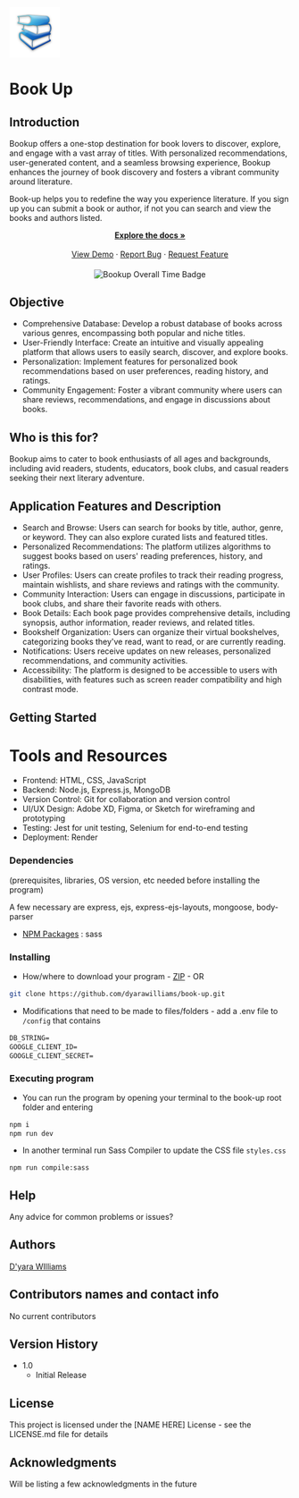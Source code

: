 <!--   <a href="https://github.com/dyarawilliams/book-up"> </a>-->
<img src="public/images/book-icon.png" alt="Logo" width="90" height="90" align="center">

# Book Up

## Introduction
Bookup offers a one-stop destination for book lovers to discover, explore, and engage with a vast array of titles. With personalized recommendations, user-generated content, and a seamless browsing experience, Bookup enhances the journey of book discovery and fosters a vibrant community around literature.

Book-up helps you to redefine the way you experience literature. If you sign up you can submit a book or author, if not you can search and view the books and authors listed.

<div align="center">
  <a href="https://github.com/dyarawilliams/book-up"><strong>Explore the docs »</strong></a>
  <br />
  <br />
  <a href="https://bookup.onrender.com/">View Demo</a> ·
  <a href="https://github.com/dyarawilliams/book-up/issues">Report Bug</a> ·
  <a href="https://github.com/dyarawilliams/book-up/issues">Request Feature</a>
  <br />
  <br />
  <img src="https://wakatime.com/badge/user/374368ff-083b-4229-b46b-62cd1dbb07ec/project/36de6eb5-894f-4a48-ab00-40f88c93d920.svg" alt="Bookup Overall Time Badge" align="center"/>
</div>

## Objective
- Comprehensive Database: Develop a robust database of books across various genres, encompassing both popular and niche titles.
- User-Friendly Interface: Create an intuitive and visually appealing platform that allows users to easily search, discover, and explore books.
- Personalization: Implement features for personalized book recommendations based on user preferences, reading history, and ratings.
- Community Engagement: Foster a vibrant community where users can share reviews, recommendations, and engage in discussions about books.

## Who is this for?
Bookup aims to cater to book enthusiasts of all ages and backgrounds, including avid readers, students, educators, book clubs, and casual readers seeking their next literary adventure.


## Application Features and Description
- Search and Browse: Users can search for books by title, author, genre, or keyword. They can also explore curated lists and featured titles.
- Personalized Recommendations: The platform utilizes algorithms to suggest books based on users' reading preferences, history, and ratings.
- User Profiles: Users can create profiles to track their reading progress, maintain wishlists, and share reviews and ratings with the community.
- Community Interaction: Users can engage in discussions, participate in book clubs, and share their favorite reads with others.
- Book Details: Each book page provides comprehensive details, including synopsis, author information, reader reviews, and related titles.
- Bookshelf Organization: Users can organize their virtual bookshelves, categorizing books they've read, want to read, or are currently reading.
- Notifications: Users receive updates on new releases, personalized recommendations, and community activities.
- Accessibility: The platform is designed to be accessible to users with disabilities, with features such as screen reader compatibility and high contrast mode.

## Getting Started

# Tools and Resources
- Frontend: HTML, CSS, JavaScript
- Backend: Node.js, Express.js, MongoDB
- Version Control: Git for collaboration and version control
- UI/UX Design: Adobe XD, Figma, or Sketch for wireframing and prototyping
- Testing: Jest for unit testing, Selenium for end-to-end testing
- Deployment: Render

### Dependencies 
(prerequisites, libraries, OS version, etc needed before installing the program)

A few necessary are express, ejs, express-ejs-layouts, mongoose, body-parser

* [NPM Packages](https://github.com/dyarawilliams/book-up/blob/main/package.json) : sass

### Installing

* How/where to download your program - [ZIP](https://github.com/dyarawilliams/book-up/archive/refs/heads/main.zip) - OR
```bash
git clone https://github.com/dyarawilliams/book-up.git
```
 
* Modifications that need to be made to files/folders - add a .env file to ```/config``` that contains
```env
DB_STRING=
GOOGLE_CLIENT_ID=
GOOGLE_CLIENT_SECRET=
```

### Executing program

* You can run the program by opening your terminal to the book-up root folder and entering
```
npm i
npm run dev
```

* In another terminal run Sass Compiler to update the CSS file ```styles.css```
```
npm run compile:sass
```

## Help

Any advice for common problems or issues?

## Authors
[D'yara WIlliams](https://dyarawilliams.github.io)

## Contributors names and contact info
No current contributors

## Version History

* 1.0
    * Initial Release

## License

This project is licensed under the [NAME HERE] License - see the LICENSE.md file for details

## Acknowledgments
Will be listing a few acknowledgments in the future
